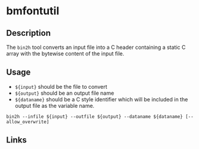 # bmfontutil

## Description
The `bin2h` tool converts an input file into a C header containing a static C
array with the bytewise content of the input file.

## Usage
* `${input}` should be the file to convert
* `${output}` should be an output file name
* `${dataname}` should be a C style identifier which will be included in the
    output file as the variable name.

```shell
bin2h --infile ${input} --outfile ${output} --dataname ${dataname} [--allow_overwrite]
```

## Links
